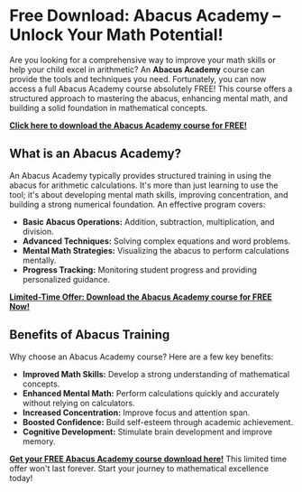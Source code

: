 # Free Download: Abacus Academy – Unlock Your Math Potential!

Are you looking for a comprehensive way to improve your math skills or help your child excel in arithmetic? An **Abacus Academy** course can provide the tools and techniques you need. Fortunately, you can now access a full Abacus Academy course absolutely FREE! This course offers a structured approach to mastering the abacus, enhancing mental math, and building a solid foundation in mathematical concepts.

[**Click here to download the Abacus Academy course for FREE!**](https://udemywork.com/abacus-academy)

## What is an Abacus Academy?

An Abacus Academy typically provides structured training in using the abacus for arithmetic calculations. It's more than just learning to use the tool; it's about developing mental math skills, improving concentration, and building a strong numerical foundation. An effective program covers:

*   **Basic Abacus Operations:** Addition, subtraction, multiplication, and division.
*   **Advanced Techniques:** Solving complex equations and word problems.
*   **Mental Math Strategies:** Visualizing the abacus to perform calculations mentally.
*   **Progress Tracking:** Monitoring student progress and providing personalized guidance.

[**Limited-Time Offer: Download the Abacus Academy course for FREE Now!**](https://udemywork.com/abacus-academy)

## Benefits of Abacus Training

Why choose an Abacus Academy course? Here are a few key benefits:

*   **Improved Math Skills:** Develop a strong understanding of mathematical concepts.
*   **Enhanced Mental Math:** Perform calculations quickly and accurately without relying on calculators.
*   **Increased Concentration:** Improve focus and attention span.
*   **Boosted Confidence:** Build self-esteem through academic achievement.
*   **Cognitive Development:** Stimulate brain development and improve memory.

[**Get your FREE Abacus Academy course download here!**](https://udemywork.com/abacus-academy) This limited time offer won't last forever. Start your journey to mathematical excellence today!
